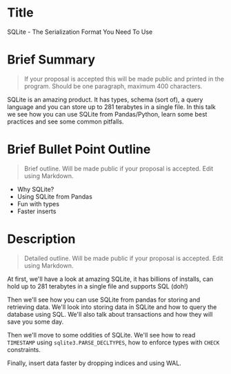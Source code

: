 # Title
SQLite - The Serialization Format You Need To Use

# Brief Summary 
> If your proposal is accepted this will be made public and printed in the program. Should be one paragraph, maximum 400 characters.

SQLite is an amazing product. It has types, schema (sort of), a query language and you can store up to 281 terabytes in a single file.
In this talk we see how you can use SQLite from Pandas/Python, learn some best practices and see some common pitfalls.

# Brief Bullet Point Outline
> Brief outline. Will be made public if your proposal is accepted. Edit using Markdown.

- Why SQLite?
- Using SQLite from Pandas
- Fun with types
- Faster inserts

# Description 
> Detailed outline. Will be made public if your proposal is accepted. Edit using Markdown.

At first, we'll have a look at amazing SQLite, it has billions of installs, can hold up to 281 terabytes in a single file and supports SQL (doh!)

Then we'll see how you can use SQLite from pandas for storing and retrieving data. We'll look into storing data in SQLite and how to query the database using SQL. We'll also talk about transactions and how they will save you some day.

Then we'll move to some oddities of SQLite. We'll see how to read `TIMESTAMP` using `sqlite3.PARSE_DECLTYPES`, how to enforce types with `CHECK` constraints.

Finally, insert data faster by dropping indices and using WAL.
